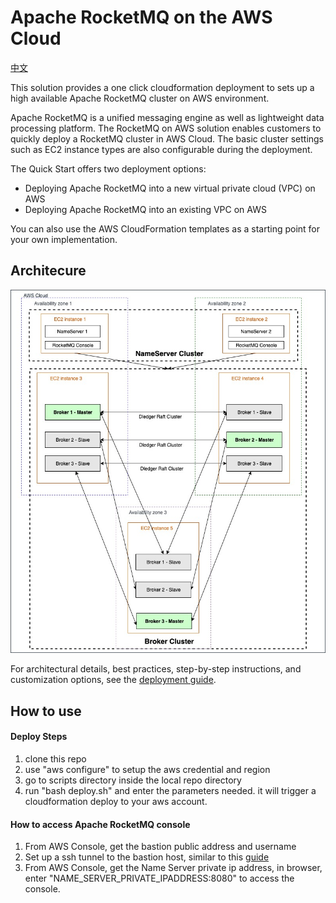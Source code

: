# Apache RocketMQ on the AWS Cloud

[中文](./README.zh.md)

This solution provides a one click cloudformation deployment to sets up a high available Apache RocketMQ cluster on AWS environment.

Apache RocketMQ is a unified messaging engine as well as lightweight data processing platform. The RocketMQ on AWS solution enables customers to quickly deploy a RocketMQ cluster in AWS Cloud. The basic cluster settings such as EC2 instance types are also configurable during the deployment.

The Quick Start offers two deployment options:

- Deploying Apache RocketMQ into a new virtual private cloud (VPC) on AWS
- Deploying Apache RocketMQ into an existing VPC on AWS

You can also use the AWS CloudFormation templates as a starting point for your own implementation.

## Architecure

![Quick Start architecture for RocketMQ on AWS](./assets/architecture.jpeg)

For architectural details, best practices, step-by-step instructions, and customization options, see the
[deployment guide](https://www.amazonaws.cn/solutions/RocketMQ/).

## How to use

#### Deploy Steps
1. clone this repo
2. use  "aws configure" to setup the aws credential and region  
3. go to scripts directory inside the local repo directory
4. run "bash deploy.sh" and enter the parameters needed. it will trigger a cloudformation deploy to your aws account.

#### How to access Apache RocketMQ console
1. From AWS Console, get the bastion public address and username
2. Set up a ssh tunnel to the bastion host, similar to this [guide](https://docs.aws.amazon.com/emr/latest/ManagementGuide/emr-ssh-tunnel-local.html)
3. From AWS Console, get the Name Server private  ip address, in browser, enter "NAME_SERVER_PRIVATE_IPADDRESS:8080" to access the console.